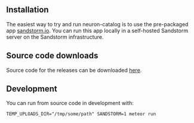 ## Installation

The easiest way to try and run neuron-catalog is to use the pre-packaged app
[sandstorm.io](https://apps.sandstorm.io/app/u1pa4174jqhvn93fkgr6u07mfgpk53dtgvfqqz9hec0pxk6c8nuh).
You can run this app locally in a self-hosted Sandstorm server on the
Sandstorm infrastructure.

## Source code downloads

Source code for the releases can be downloaded
[here](https://github.com/strawlab/neuron-catalog/releases).

## Development

You can run from source code in development with:

    TEMP_UPLOADS_DIR="/tmp/some/path" SANDSTORM=1 meteor run
